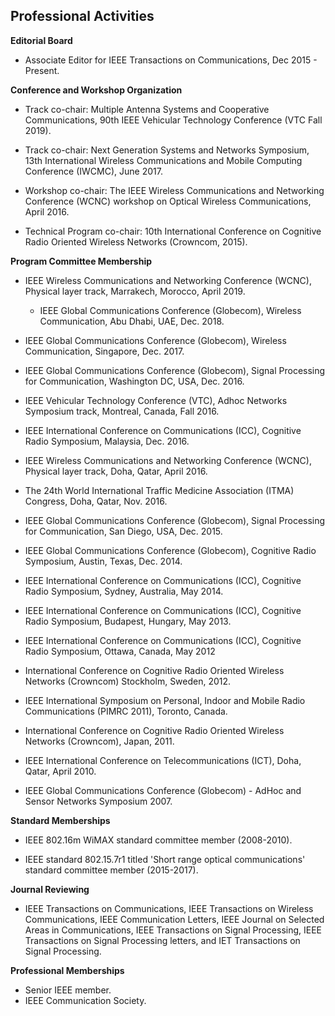 Professional Activities
-


**Editorial Board**

  -   Associate Editor for IEEE Transactions on Communications, Dec
        2015 - Present.

**Conference and Workshop Organization**

  -   Track co-chair: Multiple Antenna Systems and Cooperative
        Communications, 90th IEEE Vehicular Technology Conference (VTC
        Fall 2019).

  -   Track co-chair: Next Generation Systems and Networks Symposium,
        13th International Wireless Communications and Mobile Computing
        Conference (IWCMC), June 2017.

-   Workshop co-chair: The IEEE Wireless Communications and
        Networking Conference (WCNC) workshop on Optical Wireless
        Communications, April 2016.

-   Technical Program co-chair: 10th International Conference on
        Cognitive Radio Oriented Wireless Networks (Crowncom, 2015).

**Program Committee Membership**

-   IEEE Wireless Communications and Networking Conference (WCNC),
        Physical layer track, Marrakech, Morocco, April 2019.
        
    -   IEEE Global Communications Conference (Globecom), Wireless
        Communication, Abu Dhabi, UAE, Dec. 2018.

   -   IEEE Global Communications Conference (Globecom), Wireless
        Communication, Singapore, Dec. 2017.
        
   -   IEEE Global Communications Conference (Globecom), Signal
        Processing for Communication, Washington DC, USA, Dec. 2016.

   -   IEEE Vehicular Technology Conference (VTC), Adhoc Networks
        Symposium track, Montreal, Canada, Fall 2016.

   -   IEEE International Conference on Communications (ICC), Cognitive
        Radio Symposium, Malaysia, Dec. 2016.

   -   IEEE Wireless Communications and Networking Conference (WCNC),
        Physical layer track, Doha, Qatar, April 2016.

-   The 24th World International Traffic Medicine Association (ITMA)
        Congress, Doha, Qatar, Nov. 2016.

-   IEEE Global Communications Conference (Globecom), Signal
        Processing for Communication, San Diego, USA, Dec. 2015.

-   IEEE Global Communications Conference (Globecom), Cognitive
        Radio Symposium, Austin, Texas, Dec. 2014.

-   IEEE International Conference on Communications (ICC), Cognitive
        Radio Symposium, Sydney, Australia, May 2014.

   -   IEEE International Conference on Communications (ICC), Cognitive
        Radio Symposium, Budapest, Hungary, May 2013.

   -   IEEE International Conference on Communications (ICC), Cognitive
        Radio Symposium, Ottawa, Canada, May 2012

-   International Conference on Cognitive Radio Oriented Wireless
       Networks (Crowncom) Stockholm, Sweden, 2012.

-   IEEE International Symposium on Personal, Indoor and Mobile
        Radio Communications (PIMRC 2011), Toronto, Canada.

-   International Conference on Cognitive Radio Oriented Wireless
        Networks (Crowncom), Japan, 2011.
        
-   IEEE International Conference on Telecommunications (ICT), Doha,
        Qatar, April 2010.

-   IEEE Global Communications Conference (Globecom) - AdHoc and
        Sensor Networks Symposium 2007.

   **Standard Memberships**

  -   IEEE 802.16m WiMAX standard committee member (2008-2010).
    
  -   IEEE standard 802.15.7r1 titled 'Short range optical
        communications' standard committee member (2015-2017).

   **Journal Reviewing**

-   IEEE Transactions on Communications, IEEE Transactions on
        Wireless Communications, IEEE Communication Letters, IEEE
        Journal on Selected Areas in Communications, IEEE Transactions
        on Signal Processing, IEEE Transactions on Signal Processing
        letters, and IET Transactions on Signal Processing.

   **Professional Memberships**

-   Senior IEEE member.
-   IEEE Communication Society.
